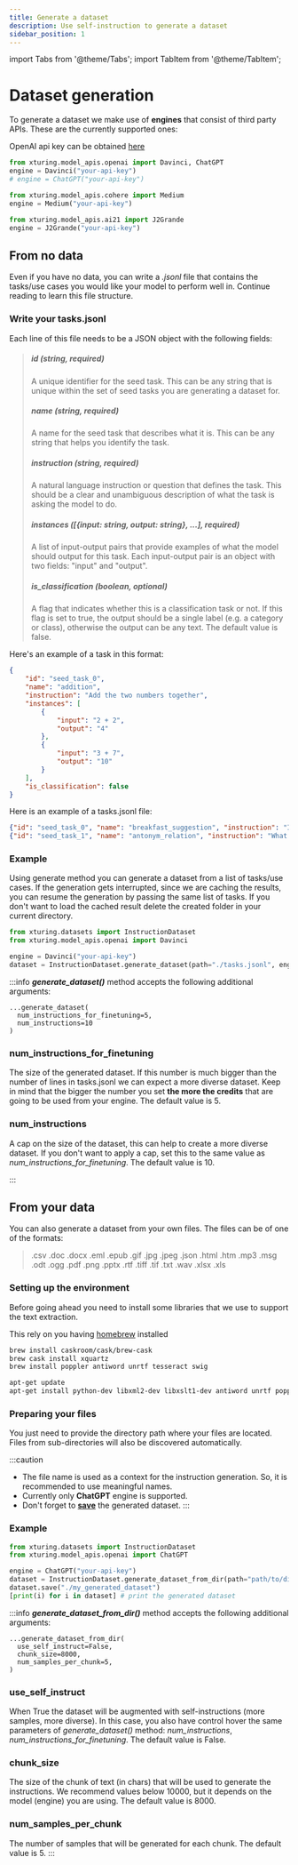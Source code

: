 ```yaml
---
title: Generate a dataset
description: Use self-instruction to generate a dataset
sidebar_position: 1
---
```


import Tabs from '@theme/Tabs';
import TabItem from '@theme/TabItem';

# Dataset generation

To generate a dataset we make use of **engines** that consist of third party APIs. These are the currently supported ones:

<Tabs>
<TabItem value="openai" label="OpenAI">

  OpenAI api key can be obtained [here](https://beta.openai.com/account/api-keys)

  ```python
  from xturing.model_apis.openai import Davinci, ChatGPT
  engine = Davinci("your-api-key")
  # engine = ChatGPT("your-api-key")
  ```
</TabItem>
<TabItem value="cohere" label="Cohere">

  ```python
  from xturing.model_apis.cohere import Medium
  engine = Medium("your-api-key")
  ```
</TabItem>
<TabItem value="ai21" label="AI21">

  ```python
  from xturing.model_apis.ai21 import J2Grande
  engine = J2Grande("your-api-key")
  ```
</TabItem>
</Tabs>

## From no data

Even if you have no data, you can write a *.jsonl* file that contains the tasks/use cases you would like your model to perform well in. Continue reading to learn this file structure.

### Write your tasks.jsonl

Each line of this file needs to be a JSON object with the following fields:

> ##### id (string, required)
> A unique identifier for the seed task. This can be any string that is unique within the set of seed tasks you are generating a dataset for.
>
> ##### name (string, required)
> A name for the seed task that describes what it is. This can be any string that helps you identify the task.
>
> ##### instruction (string, required)
> A natural language instruction or question that defines the task. This should be a clear and unambiguous description of what the task is asking the model to do.
>
>##### instances ([{input: string, output: string}, ...], required)
>A list of input-output pairs that provide examples of what the model should output for this task. Each input-output pair is an object with two fields: "input" and "output".
>
>##### is_classification (boolean, optional)
>A flag that indicates whether this is a classification task or not. If this flag is set to true, the output should be a single label (e.g. a category or class), otherwise the output can be any text. The default value is false.

Here's an example of a task in this format:

```json
{
    "id": "seed_task_0",
    "name": "addition",
    "instruction": "Add the two numbers together",
    "instances": [
        {
            "input": "2 + 2",
            "output": "4"
        },
        {
            "input": "3 + 7",
            "output": "10"
        }
    ],
    "is_classification": false
}
```

Here is an example of a tasks.jsonl file:

```json
{"id": "seed_task_0", "name": "breakfast_suggestion", "instruction": "Is there anything I can eat for a breakfast that doesn't include eggs, yet includes protein, and has roughly 700-1000 calories?", "instances": [{"input": "", "output": "Yes, you can have 1 oatmeal banana protein shake and 4 strips of bacon. The oatmeal banana protein shake may contain 1/2 cup oatmeal, 60 grams whey protein powder, 1/2 medium banana, 1tbsp flaxseed oil and 1/2 cup watter, totalling about 550 calories. The 4 strips of bacon contains about 200 calories."}], "is_classification": false}
{"id": "seed_task_1", "name": "antonym_relation", "instruction": "What is the relation between the given pairs?", "instances": [{"input": "Night : Day :: Right : Left", "output": "The relation between the given pairs is that they are opposites."}], "is_classification": false}
```


### Example

Using generate method you can generate a dataset from a list of tasks/use cases. If the generation gets interrupted, since we are caching the results, you can resume the generation by passing the same list of tasks. If you don't want to load the cached result delete the created folder in your current directory.

```python
from xturing.datasets import InstructionDataset
from xturing.model_apis.openai import Davinci

engine = Davinci("your-api-key")
dataset = InstructionDataset.generate_dataset(path="./tasks.jsonl", engine=engine)
```

:::info
***generate_dataset()*** method accepts the following additional arguments:
```
...generate_dataset(
  num_instructions_for_finetuning=5,
  num_instructions=10
)
```

### num_instructions_for_finetuning
The size of the generated dataset. If this number is much bigger than the number of lines in tasks.jsonl we can expect a more diverse dataset. Keep in mind that the bigger the number you set **the more the credits** that are going to be used from your engine. The default value is 5.

### num_instructions
A cap on the size of the dataset, this can help to create a more diverse dataset. If you don't want to apply a cap, set this to the same value as *num_instructions_for_finetuning*. The default value is 10.

:::

## From your data

You can also generate a dataset from your own files. The files can be of one of the formats:

> .csv .doc .docx .eml .epub .gif .jpg .jpeg .json .html .htm .mp3 .msg .odt .ogg .pdf .png .pptx .rtf .tiff .tif .txt .wav .xlsx .xls

### Setting up the environment
Before going ahead you need to install some libraries that we use to support the text extraction.

<Tabs>
  <TabItem value="osx" label="OSX">


  This rely on you having [homebrew](http://brew.sh/) installed

  ```bash
  brew install caskroom/cask/brew-cask
  brew cask install xquartz
  brew install poppler antiword unrtf tesseract swig
  ```

  </TabItem>
  <TabItem value="ubuntu/debian" label="Ubuntu/Debian">

  ```bash
  apt-get update
  apt-get install python-dev libxml2-dev libxslt1-dev antiword unrtf poppler-utils pstotext tesseract-ocr flac ffmpeg lame libmad0 libsox-fmt-mp3 sox libjpeg-dev swig
  ```

  </TabItem>
</Tabs>

### Preparing your files

You just need to provide the directory path where your files are located. Files from sub-directories will also be discovered automatically.

:::caution
- The file name is used as a context for the instruction generation. So, it is recommended to use meaningful names.
- Currently only **ChatGPT** engine is supported.
- Don't forget to [**save**](/datasets/usage#save-a-dataset) the generated dataset.
:::

### Example

```python
from xturing.datasets import InstructionDataset
from xturing.model_apis.openai import ChatGPT

engine = ChatGPT("your-api-key")
dataset = InstructionDataset.generate_dataset_from_dir(path="path/to/directory", engine=engine)
dataset.save("./my_generated_dataset")
[print(i) for i in dataset] # print the generated dataset
```

:::info
***generate_dataset_from_dir()*** method accepts the following additional arguments:
```
...generate_dataset_from_dir(
  use_self_instruct=False,
  chunk_size=8000,
  num_samples_per_chunk=5,
)
```

### use_self_instruct
When True the dataset will be augmented with self-instructions (more samples, more diverse). In this case, you also have control hover the same parameters of *generate_dataset()* method: *num_instructions*, *num_instructions_for_finetuning*. The default value is False.

### chunk_size
The size of the chunk of text (in chars) that will be used to generate the instructions. We recommend values below 10000, but it depends on the model (engine) you are using. The default value is 8000.

### num_samples_per_chunk
The number of samples that will be generated for each chunk. The default value is 5.
:::
